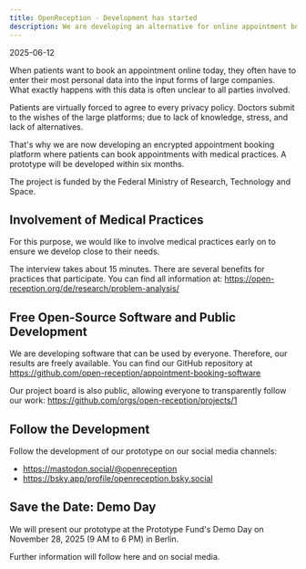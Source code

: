 ```yaml
---
title: OpenReception - Development has started
description: We are developing an alternative for online appointment booking
---
```


2025-06-12

When patients want to book an appointment online today, they often have to enter their most personal data into the input forms of large companies. What exactly happens with this data is often unclear to all parties involved.

Patients are virtually forced to agree to every privacy policy. Doctors submit to the wishes of the large platforms; due to lack of knowledge, stress, and lack of alternatives.

That's why we are now developing an encrypted appointment booking platform where patients can book appointments with medical practices. A prototype will be developed within six months.

The project is funded by the Federal Ministry of Research, Technology and Space.

## Involvement of Medical Practices

For this purpose, we would like to involve medical practices early on to ensure we develop close to their needs.

The interview takes about 15 minutes. There are several benefits for practices that participate. You can find all information at: https://open-reception.org/de/research/problem-analysis/

## Free Open-Source Software and Public Development

We are developing software that can be used by everyone. Therefore, our results are freely available. You can find our GitHub repository at https://github.com/open-reception/appointment-booking-software

Our project board is also public, allowing everyone to transparently follow our work: https://github.com/orgs/open-reception/projects/1

## Follow the Development

Follow the development of our prototype on our social media channels:

- https://mastodon.social/@openreception
- https://bsky.app/profile/openreception.bsky.social

## Save the Date: Demo Day

We will present our prototype at the Prototype Fund's Demo Day on November 28, 2025 (9 AM to 6 PM) in Berlin.

Further information will follow here and on social media.
